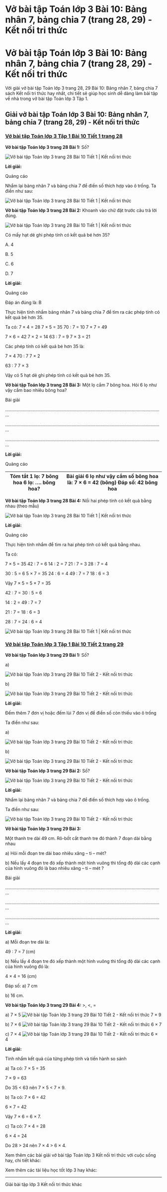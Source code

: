 # Vở bài tập Toán lớp 3 Bài 10: Bảng nhân 7, bảng chia 7 (trang 28, 29) - Kết nối tri thức

# Vở bài tập Toán lớp 3 Bài 10: Bảng nhân 7, bảng chia 7 (trang 28, 29) - Kết nối tri thức

Với giải vở bài tập Toán lớp 3 trang 28, 29 Bài 10: Bảng nhân 7, bảng chia 7 sách Kết nối tri thức hay nhất, chi tiết sẽ giúp học sinh dễ dàng làm bài tập về nhà trong vở bài tập Toán lớp 3 Tập 1.

## Giải vở bài tập Toán lớp 3 Bài 10: Bảng nhân 7, bảng chia 7 (trang 28, 29) - Kết nối tri thức

### [**Vở bài tập Toán lớp 3 Tập 1 Bài 10 Tiết 1 trang 28**](https://vietjack.com/vbt-toan-3-kn/bai-10-tiet-1-trang-28-tap-1.jsp)

**Vở bài tập Toán lớp 3 trang 28 Bài 1:** Số?

![Vở bài tập Toán lớp 3 trang 28 Bài 10 Tiết 1 | Kết nối tri thức](https://vietjack.com/vbt-toan-3-kn/images/bai-10-tiet-1-trang-28-tap-1-1.PNG)

**Lời giải:**

Quảng cáo

Nhẩm lại bảng nhân 7 và bảng chia 7 để điền số thích hợp vào ô trống. Ta điền như sau:

![Vở bài tập Toán lớp 3 trang 28 Bài 10 Tiết 1 | Kết nối tri thức](https://vietjack.com/vbt-toan-3-kn/images/bai-10-tiet-1-trang-28-tap-1-2.PNG)

**Vở bài tập Toán lớp 3 trang 28 Bài 2:** Khoanh vào chữ đặt trước câu trả lời đúng.

![Vở bài tập Toán lớp 3 trang 28 Bài 10 Tiết 1 | Kết nối tri thức](https://vietjack.com/vbt-toan-3-kn/images/bai-10-tiet-1-trang-28-tap-1-3.PNG)

Có mấy hạt dẻ ghi phép tính có kết quả bé hơn 35?

A. 4 

B. 5 

C. 6 

D. 7

**Lời giải:**

Quảng cáo

Đáp án đúng là: B

Thực hiện tính nhẩm bảng nhân 7 và bảng chia 7 để tìm ra các phép tính có kết quả bé hơn 35.

Ta có: 7 × 4 = 28 7 × 5 = 35 70 : 7 = 10 7 × 7 = 49

7 × 6 = 42 7 × 2 = 14 63 : 7 = 9 7 × 3 = 21

Các phép tính có kết quả bé hơn 35 là: 

7 × 4 70 : 7 7 × 2 

63 : 7 7 × 3

Vậy có 5 hạt dẻ ghi phép tính có kết quả bé hơn 35.

**Vở bài tập Toán lớp 3 trang 28 Bài 3:** Một lọ cắm 7 bông hoa. Hỏi 6 lọ như vậy cắm bao nhiêu bông hoa?

Bài giải

………………………………………………………………………………………………………………

………………………………………………………………………………………………………………

………………………………………………………………………………………………………………

**Lời giải:**

Quảng cáo

Tóm tắt 1 lọ: 7 bông hoa 6 lọ: …. bông hoa? |  Bài giải 6 lọ như vậy cắm số bông hoa là: 7 × 6 = 42 (bông) Đáp số: 42 bông hoa  
---|---  
  
**Vở bài tập Toán lớp 3 trang 28 Bài 4:** Nối hai phép tính có kết quả bằng nhau (theo mẫu)

![Vở bài tập Toán lớp 3 trang 28 Bài 10 Tiết 1 | Kết nối tri thức](https://vietjack.com/vbt-toan-3-kn/images/bai-10-tiet-1-trang-28-tap-1-4.PNG)

**Lời giải:**

Quảng cáo

Thực hiện tính nhẩm để tìm ra hai phép tính có kết quả bằng nhau.

Ta có: 

7 × 5 = 35 42 : 7 = 6 14 : 2 = 7 21 : 7 = 3 28 : 7 = 4

30 : 5 = 6 5 × 7 = 35 24 : 6 = 4 49 : 7 = 7 18 : 6 = 3

Vậy 7 × 5 = 5 × 7 = 35

42 : 7 = 30 : 5 = 6

14 : 2 = 49 : 7 = 7

21 : 7 = 18 : 6 = 3

28 : 7 = 24 : 6 = 4

![Vở bài tập Toán lớp 3 trang 28 Bài 10 Tiết 1 | Kết nối tri thức](https://vietjack.com/vbt-toan-3-kn/images/bai-10-tiet-1-trang-28-tap-1-5.PNG)

### [**Vở bài tập Toán lớp 3 Tập 1 Bài 10 Tiết 2 trang 29**](https://vietjack.com/vbt-toan-3-kn/bai-10-tiet-2-trang-29-tap-1.jsp)

**Vở bài tập Toán lớp 3 trang 29 Bài 1:** Số?

a)

![Vở bài tập Toán lớp 3 trang 29 Bài 10 Tiết 2 - Kết nối tri thức](https://vietjack.com/vbt-toan-3-kn/images/bai-10-tiet-2-trang-29-tap-1-1.PNG)

b)

![Vở bài tập Toán lớp 3 trang 29 Bài 10 Tiết 2 - Kết nối tri thức](https://vietjack.com/vbt-toan-3-kn/images/bai-10-tiet-2-trang-29-tap-1-2.PNG)

**Lời giải:**

Đếm thêm 7 đơn vị hoặc đếm lùi 7 đơn vị để điền số còn thiếu vào ô trống

Ta điền như sau:

a)

![Vở bài tập Toán lớp 3 trang 29 Bài 10 Tiết 2 - Kết nối tri thức](https://vietjack.com/vbt-toan-3-kn/images/bai-10-tiet-2-trang-29-tap-1-3.PNG)

b)

![Vở bài tập Toán lớp 3 trang 29 Bài 10 Tiết 2 - Kết nối tri thức](https://vietjack.com/vbt-toan-3-kn/images/bai-10-tiet-2-trang-29-tap-1-4.PNG)

**Vở bài tập Toán lớp 3 trang 29 Bài 2:** Số?

![Vở bài tập Toán lớp 3 trang 29 Bài 10 Tiết 2 - Kết nối tri thức](https://vietjack.com/vbt-toan-3-kn/images/bai-10-tiet-2-trang-29-tap-1-5.PNG)

**Lời giải:**

Nhẩm lại bảng nhân 7 và bảng chia 7 để điền số thích hợp vào ô trống. 

Ta điền như sau:

![Vở bài tập Toán lớp 3 trang 29 Bài 10 Tiết 2 - Kết nối tri thức](https://vietjack.com/vbt-toan-3-kn/images/bai-10-tiet-2-trang-29-tap-1-6.PNG)

**Vở bài tập Toán lớp 3 trang 29 Bài 3:**

Một thanh tre dài 49 cm. Rô-bốt cắt thanh tre đó thành 7 đoạn dài bằng nhau

a) Hỏi mỗi đoạn tre dài bao nhiêu xăng – ti – mét?

b) Nếu lấy 4 đoạn tre đó xếp thành một hình vuông thì tổng độ dài các cạnh của hình vuông đó là bao nhiêu xăng – ti – mét ?

Bài giải

………………………………………………………………………………………………………………

………………………………………………………………………………………………………………

………………………………………………………………………………………………………………

**Lời giải:**

a) Mỗi đoạn tre dài là:

49 : 7 = 7 (cm)

b) Nếu lấy 4 đoạn tre đó xếp thành một hình vuông thì tổng độ dài các cạnh của hình vuông đó là:

4 × 4 = 16 (cm)

Đáp số: a) 7 cm

b) 16 cm.

**Vở bài tập Toán lớp 3 trang 29 Bài 4:** >, <, =

a) 7 × 5 ![Vở bài tập Toán lớp 3 trang 29 Bài 10 Tiết 2 - Kết nối tri thức](https://vietjack.com/vbt-toan-3-kn/images/bai-10-tiet-2-trang-29-tap-1-7.PNG) 7 × 9

b) 7 × 6 ![Vở bài tập Toán lớp 3 trang 29 Bài 10 Tiết 2 - Kết nối tri thức](https://vietjack.com/vbt-toan-3-kn/images/bai-10-tiet-2-trang-29-tap-1-7.PNG) 6 × 7

c) 7 × 4 ![Vở bài tập Toán lớp 3 trang 29 Bài 10 Tiết 2 - Kết nối tri thức](https://vietjack.com/vbt-toan-3-kn/images/bai-10-tiet-2-trang-29-tap-1-7.PNG) 6 × 4

**Lời giải:**

Tính nhẩm kết quả của từng phép tính và tiến hành so sánh

a) Ta có: 7 × 5 = 35

7 × 9 = 63

Do 35 < 63 nên 7 × 5 < 7 × 9.

b) Ta có: 7 × 6 = 42

6 × 7 = 42

Vậy 7 × 6 = 6 × 7.

c) Ta có: 7 × 4 = 28

6 × 4 = 24

Do 28 > 24 nên 7 × 4 > 6 × 4.

Xem thêm các bài giải vở bài tập Toán lớp 3 Kết nối tri thức với cuộc sống hay, chi tiết khác:

Xem thêm các tài liệu học tốt lớp 3 hay khác:

* * *

Giải bài tập lớp 3 Kết nối tri thức khác
